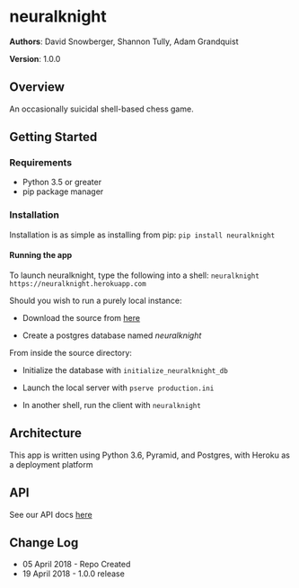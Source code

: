 # neuralknight

**Authors**: David Snowberger, Shannon Tully, Adam Grandquist

**Version**: 1.0.0

## Overview
An occasionally suicidal shell-based chess game.

## Getting Started

### Requirements
- Python 3.5 or greater
- pip package manager

### Installation
Installation is as simple as installing from pip:
`pip install neuralknight`

#### Running the app
To launch neuralknight, type the following into a shell:
`neuralknight https://neuralknight.herokuapp.com`

Should you wish to run a purely local instance:

- Download the source from [here](https://www.github.com/dsnowb/neuralknight)

- Create a postgres database named *neuralknight*

From inside the source directory:

- Initialize the database with `initialize_neuralknight_db`

- Launch the local server with
`pserve production.ini`
- In another shell, run the client with `neuralknight`

## Architecture
This app is written using Python 3.6, Pyramid, and Postgres, with Heroku as a deployment platform

## API
See our API docs [here](https://www.github.com/dsnowb/neuralknight/API.md)

## Change Log
- 05 April 2018 - Repo Created
- 19 April 2018 - 1.0.0 release

